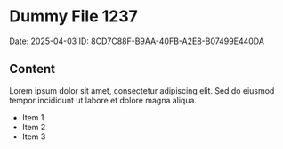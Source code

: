 # Dummy File 1237

Date: 2025-04-03
ID: 8CD7C88F-B9AA-40FB-A2E8-B07499E440DA

## Content

Lorem ipsum dolor sit amet, consectetur adipiscing elit.
Sed do eiusmod tempor incididunt ut labore et dolore magna aliqua.

* Item 1
* Item 2
* Item 3
